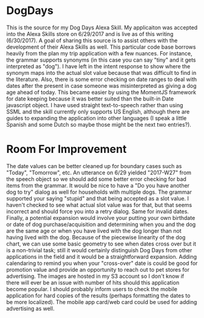 # DogDays
This is the source for my Dog Days Alexa Skill.  My applicaiton was accepted into the Alexa Skills store on 6/29/2017 and is
live as of this writing (6/30/2017).  A goal of sharing this source is to assist others with the development of their Alexa 
Skills as well.  This particular code base borrows heavily from the plan my trip application with a few nuances.  For
instance, the grammar supports synonyms (in this case you can say "tiny" and it gets interpreted as "dog").  I have left in
the intent response to show where the synonym maps into the actual slot value because that was difficult to find in the
literature.  Also, there is some error checking on date ranges to deal with dates after the present in case someone was 
misinterpreted as giving a dog age ahead of today.  This became easier by using the MomentJS framework for date keeping 
because it was better suited than the built-in Date javascript object.  I have used straight text-to-speech rather than
using SSML and the skill currently only supports US English, although there are guides to expanding the application into
other languages (I speak a little Spanish and some Dutch so maybe those might be the next two entries?).

# Room For Improvement
The date values can be better cleaned up for boundary cases such as "Today", "Tomorrow", etc.  An utterance on 6/29 yielded
"2017-W27" from the speech object so we should add some better error checking for bad items from the grammar.  It would be 
nice to have a "Do you have another dog to try" dialog as well for households with multiple dogs.  The grammar supported your
saying "stupid" and that being accepted as a slot value.  I haven't checked to see what actual slot value was for that, but
that seems incorrect and should force you into a retry dialog.  Same for invalid dates.  Finally, a potential expansion would
involve your putting your own birthdate or date of dog purchase/acquisition and determining when you and the dog are the same
age or when you have lived with the dog longer than not having lived with the dog.  Because of the piecewise linearity of the
dog chart, we can use some basic geometry to see when dates cross over but it is a non-trivial task; still it would certainly
distinguish Dog Days from other applications in the field and it would be a straightforward expansion.  Adding calendaring
to remind you when your "cross-over" date is could be good for promotion value and provide an opportunity to reach out to
pet stores for advertising.  The images are hosted in my S3 account so I don't know if there will ever be an issue with number
of hits should this application become popular.  I should probably inform users to check the mobile application for hard
copies of the results (perhaps formatting the dates to be more localized).  The mobile app card/web card could be used for
adding advertising as well.
